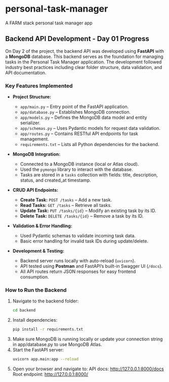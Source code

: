 # personal-task-manager
A FARM stack personal task manager app


## Backend API Development - Day 01 Progress

On Day 2 of the project, the backend API was developed using **FastAPI** with a **MongoDB** database. This backend serves as the foundation for managing tasks in the Personal Task Manager application. The development followed industry best practices including clear folder structure, data validation, and API documentation.

### Key Features Implemented

- **Project Structure:**
  - `app/main.py` – Entry point of the FastAPI application.
  - `app/database.py` – Establishes MongoDB connection.
  - `app/models.py` – Defines the MongoDB data model and entity serializer.
  - `app/schemas.py` – Uses Pydantic models for request data validation.
  - `app/routes.py` – Contains RESTful API endpoints for task management.
  - `requirements.txt` – Lists all Python dependencies for the backend.

- **MongoDB Integration:**
  - Connected to a MongoDB instance (local or Atlas cloud).
  - Used the `pymongo` library to interact with the database.
  - Tasks are stored in a `tasks` collection with fields: title, description, status, and created_at timestamp.

- **CRUD API Endpoints:**
  - **Create Task:** `POST /tasks` – Add a new task.
  - **Read Tasks:** `GET /tasks` – Retrieve all tasks.
  - **Update Task:** `PUT /tasks/{id}` – Modify an existing task by its ID.
  - **Delete Task:** `DELETE /tasks/{id}` – Remove a task by its ID.

- **Validation & Error Handling:**
  - Used Pydantic schemas to validate incoming task data.
  - Basic error handling for invalid task IDs during update/delete.

- **Development & Testing:**
  - Backend server runs locally with auto-reload (`uvicorn`).
  - API tested using **Postman** and FastAPI’s built-in Swagger UI (`/docs`).
  - All API routes return JSON responses for easy frontend consumption.

### How to Run the Backend

1. Navigate to the backend folder:
   ```bash
   cd backend
2. Install dependencies:
   ```bash
   pip install -r requirements.txt
3. Make sure MongoDB is running locally or update your connection string in app/database.py to use MongoDB Atlas.
4. Start the FastAPI server:
   ```bash
   uvicorn app.main:app --reload
5. Open your browser and navigate to:
   API docs: http://127.0.0.1:8000/docs   <br/>
   Root endpoint: http://127.0.0.1:8000/
